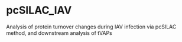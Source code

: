 # pcSILAC_IAV
Analysis of protein turnover changes during IAV infection via pcSILAC method, and downstream analysis of tVAPs
